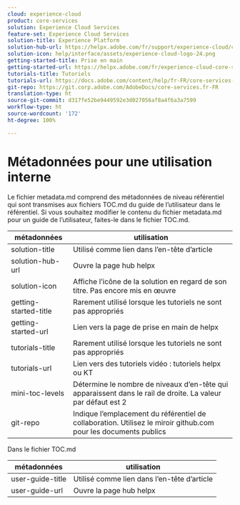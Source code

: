```yaml
---
cloud: experience-cloud
product: core-services
solution: Experience Cloud Services
feature-set: Experience Cloud Services
solution-title: Experience Platform
solution-hub-url: https://helpx.adobe.com/fr/support/experience-cloud/core-services.html
solution-icon: help/interface/assets/experience-cloud-logo-24.png
getting-started-title: Prise en main
getting-started-url: https://helpx.adobe.com/fr/experience-cloud-core-services/get-started.html
tutorials-title: Tutoriels
tutorials-url: https://docs.adobe.com/content/help/fr-FR/core-services-learn/tutorials/overview.html
git-repo: https://git.corp.adobe.com/AdobeDocs/core-services.fr-FR
translation-type: ht
source-git-commit: d317fe52be9449592e3d027056af8a4f6a3a7599
workflow-type: ht
source-wordcount: '172'
ht-degree: 100%

---
```



# Métadonnées pour une utilisation interne

Le fichier metadata.md comprend des métadonnées de niveau référentiel qui sont transmises aux fichiers TOC.md du guide de l’utilisateur dans le référentiel. Si vous souhaitez modifier le contenu du fichier metadata.md pour un guide de l’utilisateur, faites-le dans le fichier TOC.md.

| métadonnées | utilisation |
|--- |--- |
| solution-title | Utilisé comme lien dans l’en-tête d’article |
| solution-hub-url | Ouvre la page hub helpx |
| solution-icon | Affiche l’icône de la solution en regard de son titre. Pas encore mis en œuvre |
| getting-started-title | Rarement utilisé lorsque les tutoriels ne sont pas appropriés |
| getting-started-url | Lien vers la page de prise en main de helpx |
| tutorials-title | Rarement utilisé lorsque les tutoriels ne sont pas appropriés |
| tutorials-url | Lien vers des tutoriels vidéo : tutoriels helpx ou KT |
| mini-toc-levels | Détermine le nombre de niveaux d’en-tête qui apparaissent dans le rail de droite. La valeur par défaut est 2 |
| git-repo | Indique l’emplacement du référentiel de collaboration. Utilisez le miroir github.com pour les documents publics |

Dans le fichier TOC.md

| métadonnées | utilisation |
|--- |--- |
| user-guide-title | Utilisé comme lien dans l’en-tête d’article |
| user-guide-url | Ouvre la page hub helpx |
